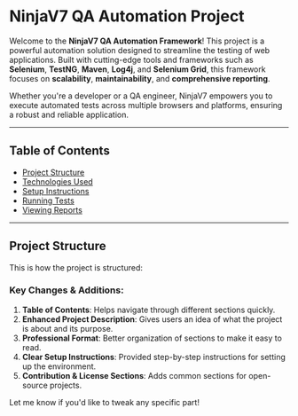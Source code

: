 # NinjaV7 QA Automation Project

Welcome to the **NinjaV7 QA Automation Framework**! This project is a powerful automation solution designed to streamline the testing of web applications. Built with cutting-edge tools and frameworks such as **Selenium**, **TestNG**, **Maven**, **Log4j**, and **Selenium Grid**, this framework focuses on **scalability**, **maintainability**, and **comprehensive reporting**.

Whether you're a developer or a QA engineer, NinjaV7 empowers you to execute automated tests across multiple browsers and platforms, ensuring a robust and reliable application. 

---

## Table of Contents

- [Project Structure](#project-structure)
- [Technologies Used](#technologies-used)
- [Setup Instructions](#setup-instructions)
- [Running Tests](#running-tests)
- [Viewing Reports](#viewing-reports)

---

## Project Structure

This is how the project is structured:








### Key Changes & Additions:

1. **Table of Contents**: Helps navigate through different sections quickly.
2. **Enhanced Project Description**: Gives users an idea of what the project is about and its purpose.
3. **Professional Format**: Better organization of sections to make it easy to read.
4. **Clear Setup Instructions**: Provided step-by-step instructions for setting up the environment.
5. **Contribution & License Sections**: Adds common sections for open-source projects.

Let me know if you'd like to tweak any specific part!
